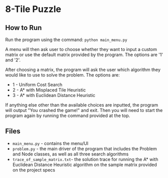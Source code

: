 # 8-Tile Puzzle
## How to Run
Run the program using the command: ```python main_menu.py```

A menu will then ask user to choose whether they want to input a custom matrix or use the default matrix provided by the program. The options are '1' and '2'.

After choosing a matrix, the program will ask the user which algorithm they would like to use to solve the problem. The options are:
* 1 - Uniform Cost Search
* 2 - A* with Misplaced Tile Heuristic
* 3 - A* with Euclidean Distance Heuristic

If anything else other than the available choices are inputted, the program will output "You crashed the game!" and exit. Then you will need to start the program again
by running the command provided at the top.

## Files
* ```main_menu.py``` - contains the menu/UI
* ```problem.py``` - the main driver of the program that includes the Problem and Node classes, as well as all three search algorithms
* ```trace_of_sample_matrix.txt```- the solution trace for running the A* with Euclidean Distance Heuristic algorithm on the sample matrix provided on the project specs
